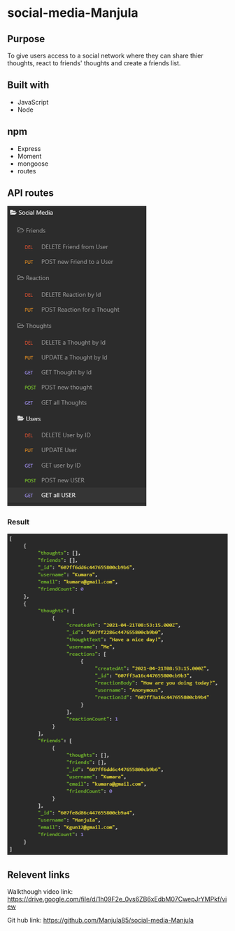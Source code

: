 # social-media-Manjula

## Purpose
To give users access to a social network where they can share thier thoughts, react to friends' thoughts and create a friends list.

## Built with
* JavaScript
* Node

## npm 
* Express
* Moment
* mongoose
* routes

## API routes

![](/images/allRoutes.PNG)


### Result

![](/images/result.PNG)



## Relevent links
Walkthough video link: https://drive.google.com/file/d/1h09F2e_0vs6ZB6xEdbM07CwepJrYMPkf/view

Git hub link: https://github.com/Manjula85/social-media-Manjula
